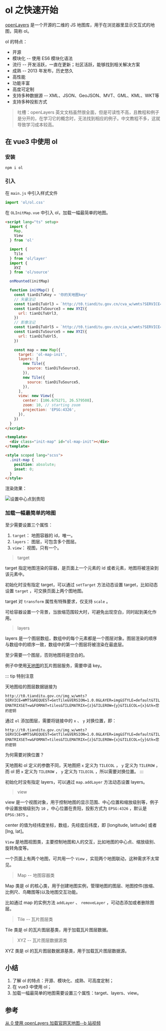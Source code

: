 # ol 之快速开始

[openLayers](https://openlayers.org/) 是一个开源的二维的 JS 地图库，用于在浏览器里显示交互式的地图，简称 ol。

ol 的特点：

* 开源
* 模块化 -- 使用 ES6 模块化语法
* 流行 -- 开发活跃，一直在更新；社区活跃，能够找到相关解决方案
* 成熟 -- 2013 年发布，历史悠久
* 高性能
* 功能丰富
* 高度可定制
* 支持多种数据源 -- XML、JSON、GeoJSON、MVT、GML、KML、WKT等
* 支持多种投影方式

> 吐槽：openLayers 英文文档虽然很全面，但是可读性不高，且教程和例子是分开的，在学习它的概念时，无法找到相应的例子。中文教程不多，这就导致学习成本较高。

## 在 vue3 中使用 ol

### 安装

```bash
npm i ol
```

### 引入

在 `main.js` 中引入样式文件

```js
import 'ol/ol.css'
```

在 `OLInitMap.vue` 中引入 ol，加载一幅最简单的地图。

```html
<script lang="ts" setup>
  import {
    Map,
    View
  } from 'ol'

  import {
    Tile
  } from 'ol/layer'
  import {
    XYZ
  } from 'ol/source'

  onMounted(initMap)

  function initMap() {
    const tianDiTuKey = '你的天地图key'
    // 矢量注记
    const tianDiTuUrl3 = `http://t0.tianditu.gov.cn/cva_w/wmts?SERVICE=WMTS&REQUEST=GetTile&VERSION=1.0.0&LAYER=cva&STYLE=default&TILEMATRIXSET=w&FORMAT=tiles&TILEMATRIX={z}&TILEROW={y}&TILECOL={x}&tk=${tianDiTuKey}`
    const tianDiTuSource3 = new XYZ({
      url: tianDiTuUrl3,
    })
    // 影像注记
    const tianDiTuUrl5 = `http://t0.tianditu.gov.cn/cia_w/wmts?SERVICE=WMTS&REQUEST=GetTile&VERSION=1.0.0&LAYER=cia&STYLE=default&TILEMATRIXSET=w&FORMAT=tiles&TILEMATRIX={z}&TILEROW={y}&TILECOL={x}&tk=${tianDiTuKey}`
    const tianDiTuSource5 = new XYZ({
      url: tianDiTuUrl5,
    })

    const map = new Map({
      target: 'ol-map-init',
      layers: [
        new Tile({
          source: tianDiTuSource3,
        }),
        new Tile({
          source: tianDiTuSource5,
        }),
      ],
      view: new View({
        center: [106.675271, 26.579508],
        zoom: 10, // starting zoom
        projection: 'EPSG:4326',
      }),
    })
  }
</script>

<template>
  <div class="init-map" id="ol-map-init"></div>
</template>

<style scoped lang="scss">
  .init-map {
    position: absolute;
    inset: 0;
  }
</style>
```

渲染效果：

![设置中心点到贵阳](https://image-static.segmentfault.com/357/418/3574189240-650ea8ff67bd2_fix732)

### 加载一幅最简单的地图

至少需要设置三个属性：

1. `target`： 地图容器的 id，唯一。
2. `layers`： 图层，可包含多个图层。
3. `view`： 视图，只有一个。

> target

target 指定地图渲染的容器，是页面上一个元素的 id 或者元素，地图将被渲染到该元素中。

初始化时没有指定 target，可以通过 `setTarget` 方法动态设置 target，比如动态设置 `target` ，可交换页面上两个图地图。

target 对 `transform` 属性有特殊要求，仅支持 `scale` 。

可给容器设置一个背景，当放缩范围较大时，可避免出现空白，同时起到美化作用。

> layers

layers 是一个图层数组，数组中的每个元素都是一个图层对象。图层渲染的顺序与数组中的顺序一致，数组中的第一个图层将被渲染在最底层。

至少需要一个图层，否则地图将是空白的。

例子中使用[天地图](http://lbs.tianditu.gov.cn/server/MapService.html)的瓦片图层服务，需要申请 key。

::: tip 特别注意

天地图给的图层数据链接为

 `http://t0.tianditu.gov.cn/img_w/wmts?SERVICE=WMTS&REQUEST=GetTile&VERSION=1.0.0&LAYER=img&STYLE=default&TILEMATRIXSET=w&FORMAT=tiles&TILEMATRIX={z}&TILEROW={y}&TILECOL={x}&tk=您的密钥`

通过 `ol` 添加图层，需要将链接中的 `x` 、 `y` 对换位置，即：

 `http://t0.tianditu.gov.cn/img_w/wmts?SERVICE=WMTS&REQUEST=GetTile&VERSION=1.0.0&LAYER=img&STYLE=default&TILEMATRIXSET=w&FORMAT=tiles&TILEMATRIX={z}&TILEROW={x}&TILECOL={y}&tk=您的密钥`

为何需要对换位置？

天地图和 ol 定义的参数不同，天地图把 `x` 定义为 `TILECOL` ， `y` 定义为 `TILEROW` ，而 ol 把 `x` 定义为 `TILEROW` ， `y` 定义为 `TILECOL` ，所以需要对换位置。
:::

初始化时没有指定 layers，可以通过 `map.addLayer` 方法动态设置 layers。

> view

view 是一个视图对象，用于控制地图的显示范围、中心位置和缩放级别等，例子中设置放缩级别为 `10` ，中心位置在贵阳，投影方式为 `EPSG:4326` ，默认是 `EPSG:3875` 。

center 的值为经纬度坐标，数组，先经度后纬度，即 [longitude, latitude] 或者 [lng, lat]。

`View` 是地图视图类，主要控制地图和人的交互，比如地图的中心点、缩放级别、旋转角度等。

一个页面上有两个地图，可共用一个 `View` ，实现两个地图联动，这种需求不太常见。

> Map -- 地图容器类

Map 类是 ol 的核心类，用于创建地图实例，管理地图的图层、地图控件(放缩、比例尺、鸟瞰图等)以及地图交互功能。

比如通过 map 的实例方法 `addLayer` 、 `removeLayer` ，可动态添加或者删除图层。

> Tile -- 瓦片图层类

Tile 类是 ol 的瓦片图层基类，用于加载瓦片图层数据。

> XYZ -- 瓦片图层数据源类

XYZ 类是 ol 的瓦片图层数据源基类，用于加载瓦片图层数据源。

## 小结

1. 了解 ol 的特点：开源、模块化、成熟、可高度定制；
2. 在 vue3 中使用 ol；
3. 加载一幅最简单的地图需要设置三个属性：target、layers、view。

## 参考

[从 0 使用 openLayers 加载官网天地图--b 站视频](https://www.bilibili.com/video/BV1Su411q7pz/?spm_id_from=333.999.0.0&vd_source=9bbf149e26315d2edf55b034712e09d6)
